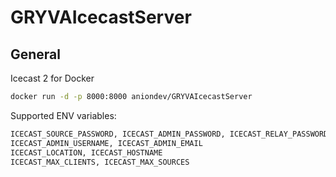 # GRYVAIcecastServer

## General

Icecast 2 for Docker

```sh
docker run -d -p 8000:8000 aniondev/GRYVAIcecastServer
```

Supported ENV variables:

```sh
ICECAST_SOURCE_PASSWORD, ICECAST_ADMIN_PASSWORD, ICECAST_RELAY_PASSWORD
ICECAST_ADMIN_USERNAME, ICECAST_ADMIN_EMAIL
ICECAST_LOCATION, ICECAST_HOSTNAME
ICECAST_MAX_CLIENTS, ICECAST_MAX_SOURCES
```
